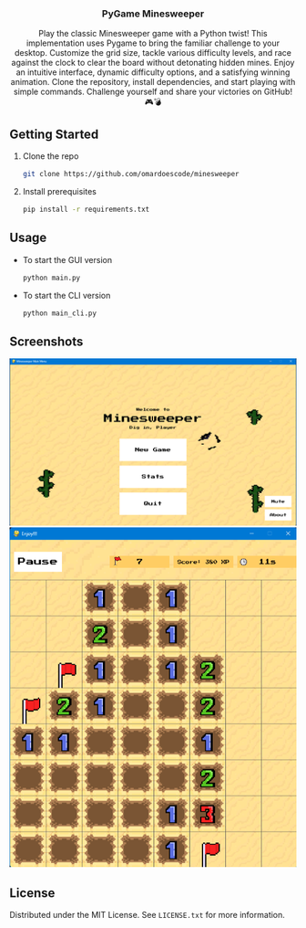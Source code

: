 <h3 align="center">PyGame Minesweeper</h3>

  <p align="center">
    Play the classic Minesweeper game with a Python twist! This implementation uses Pygame to bring the familiar challenge to your desktop. Customize the grid size, tackle various difficulty levels, and race against the clock to clear the board without detonating hidden mines. Enjoy an intuitive interface, dynamic difficulty options, and a satisfying winning animation. Clone the repository, install dependencies, and start playing with simple commands. Challenge yourself and share your victories on GitHub! 🎮💣
    <br />
  </p>
</div>

## Getting Started

1. Clone the repo

   ```sh
   git clone https://github.com/omardoescode/minesweeper
   ```

2. Install prerequisites

   ```sh
   pip install -r requirements.txt
   ```

## Usage

- To start the GUI version

  ```sh
  python main.py
  ```

- To start the CLI version
  ```sh
  python main_cli.py
  ```

## Screenshots

![Main Menu](/screenshots/main_menu.png)
![Game Running](/screenshots/game_running.png)

## License

Distributed under the MIT License. See `LICENSE.txt` for more information.
